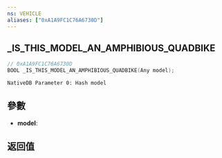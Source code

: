 ```yaml
---
ns: VEHICLE
aliases: ["0xA1A9FC1C76A6730D"]
---
```

## _IS_THIS_MODEL_AN_AMPHIBIOUS_QUADBIKE

```c
// 0xA1A9FC1C76A6730D
BOOL _IS_THIS_MODEL_AN_AMPHIBIOUS_QUADBIKE(Any model);
```

```
NativeDB Parameter 0: Hash model
```

## 參數
* **model**: 

## 返回值
